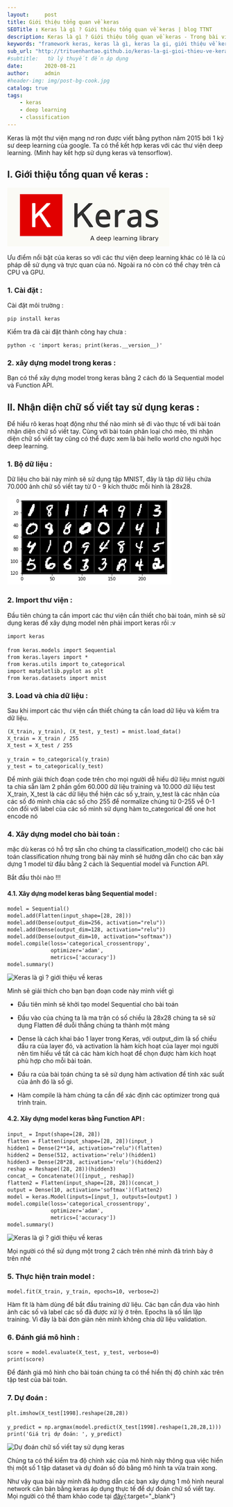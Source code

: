 ```yaml
---
layout:     post
title: Giới thiệu tổng quan về keras
SEOTitle : Keras là gì ? Giới thiệu tổng quan về keras | blog TTNT
description: Keras là gì ? Giới thiệu tổng quan về keras - Trong bài viết này mình sẽ giới thiệu cho các bạn về keras và các cú pháp của keras một các dễ hiểu nhất thông qua ví dụ xây dựng một mô hình đơn giản bằng keras.
keywords: "framework keras, keras là gì, keras la gi, giới thiệu về keras, tổng quan về keras, nhận diện chữ số viết tay sử dụng keras, nhan dien chu so viet tay su dung keras, thư viện keras, classification sử dụng keras"
sub_url: "http://trituenhantao.github.io/keras-la-gi-gioi-thieu-ve-keras" 
#subtitle:   từ lý thuyết đến áp dụng 
date:       2020-08-21
author:     admin
#header-img: img/post-bg-cook.jpg
catalog: true
tags:
    - keras
    - deep learning
    - classification 
---
```


Keras là một thư viện mạng nơ ron được viết bằng python năm 2015 bởi 1 kỹ sư deep learning của google. Ta có thể kết hợp keras với các thư viện deep learning. (Mình hay kết hợp sử dụng keras và tensorflow).

## I. Giới thiệu tổng quan về keras : 

![Keras là gì ? giới thiệu về keras ](/img/keras-la-gi-gioi-thieu-ve-keras.jpg "Keras là gì ? giới thiệu về keras")

Ưu điểm nổi bật của keras so với các thư viện deep learning khác có lẽ là cú pháp dễ sử dụng và trực quan của nó. Ngoài ra nó còn có thể chạy trên cả CPU và GPU.
### 1. Cài đặt : 

Cài đặt môi trường :

```
pip install keras
```

Kiểm tra đã cài đặt thành công hay chưa :

```
python -c 'import keras; print(keras.__version__)'
```
### 2. xây dựng model trong keras :

Bạn có thể xây dựng model trong keras bằng 2 cách đó là Sequential model và Function API.

## II. Nhận diện chữ số viết tay sử dụng keras :

Để hiểu rõ keras hoạt động như thế nào mình sẽ đi vào thực tế với bài toán nhận diện chữ số viết tay. Cùng với bài toán phân loại chó mèo, thì nhận diện chữ số viết tay cũng có thể được xem là bài hello world cho người học deep learning.

### 1. Bộ dữ liệu : 

Dữ liệu cho bài này mình sẽ sử dụng tập MNIST, đây là tập dữ liệu chứa 70.000 ảnh chữ số viết tay từ 0 - 9 kích thước mỗi hình là 28x28.

![Dự đoán chữ số viết tay sử dụng keras](/img/chu-so-viet-tay-mnist-keras.jpg "Dự đoán chữ số viết tay sử dụng keras")

### 2. Import thư viện :

Đầu tiên chúng ta cần import các thư viện cần thiết cho bài toán, mình sẽ sử dụng keras để xây dựng model nên phải import keras rồi :v

```
import keras

from keras.models import Sequential
from keras.layers import *
from keras.utils import to_categorical
import matplotlib.pyplot as plt
from keras.datasets import mnist

```

### 3. Load và chia dữ liệu :

Sau khi import các thư viện cần thiết chúng ta cần load dữ liệu và kiểm tra dữ liệu.

```
(X_train, y_train), (X_test, y_test) = mnist.load_data()
X_train = X_train / 255
X_test = X_test / 255

y_train = to_categorical(y_train)
y_test = to_categorical(y_test)

```

Để mình giải thích đoạn code trên cho mọi người dễ hiểu
dữ liệu mnist người ta chia sẵn làm 2 phần gồm 60.000 dữ liệu training và 10.000 dữ liệu test
X_train, X_test là các dữ liệu thể hiện các số
y_train, y_test là các nhãn của các số đó
mình chia các số cho 255 để normalize chúng từ 0-255 về 0-1
còn đối với label của các số mình sử dụng hàm to_categorical để one hot encode nó



### 4. Xây dựng model cho bài toán :

mặc dù keras có hỗ trợ sẵn cho chúng ta classification_model() cho các bài toán classification nhưng trong bài này mình sẽ hướng dẫn cho các bạn xây dựng 1 model từ đầu bằng 2 cách là Sequential model và Function API.

Bắt đầu thôi nào !!!

#### 4.1. Xây dựng model keras bằng Sequential model :

```
model = Sequential()
model.add(Flatten(input_shape=[28, 28]))
model.add(Dense(output_dim=256, activation="relu"))
model.add(Dense(output_dim=128, activation="relu"))
model.add(Dense(output_dim=10, activation="softmax"))
model.compile(loss='categorical_crossentropy',
              optimizer='adam',
              metrics=['accuracy'])
model.summary()
````

![Keras là gì ? giới thiệu về keras ](/img/keras-la-gi-gioi-thieu-ve-keras-1.jpg "Keras là gì ? giới thiệu về keras")

Mình sẽ giải thích cho bạn bạn đoạn code này mình viết gì

+ Đầu tiên mình sẽ khởi tạo model Sequential cho bài toán

+ Đầu vào của chúng ta là ma trận có số chiều là 28x28 chúng ta sẽ sử dụng Flatten để duỗi thẳng chúng ta thành một mảng

+ Dense là cách khai báo 1 layer trong Keras, với output_dim là số chiều đầu ra của layer đó, và activation là hàm kích hoạt của 
layer mọi người nên tìm hiểu về tất cả các hàm kích hoạt để chọn được hàm kích hoạt phù hợp cho mỗi bài toán.

+ Đầu ra của bài toán chúng ta sẽ sử dụng hàm activation để tính xác suất của ảnh đó là số gì.

+ Hàm compile là hàm chúng ta cần để xác định các optimizer trong quá trình train.

#### 4.2. Xây dựng model keras bằng Function API :

```
input_ = Input(shape=[28, 28])
flatten = Flatten(input_shape=[28, 28])(input_)
hidden1 = Dense(2**14, activation="relu")(flatten)
hidden2 = Dense(512, activation='relu')(hidden1)
hidden3 = Dense(28*28, activation='relu')(hidden2)
reshap = Reshape((28, 28))(hidden3)
concat_ = Concatenate()([input_, reshap])
flatten2 = Flatten(input_shape=[28, 28])(concat_)
output = Dense(10, activation='softmax')(flatten2)
model = keras.Model(inputs=[input_], outputs=[output] )
model.compile(loss='categorical_crossentropy',
              optimizer='adam',
              metrics=['accuracy'])
model.summary()
```

![Keras là gì ? giới thiệu về keras ](/img/keras-la-gi-gioi-thieu-ve-keras-2.jpg "Keras là gì ? giới thiệu về keras")

Mọi người có thể sử dụng một trong 2 cách trên nhé mình đã trình bày ở trên nhé

### 5. Thực hiện train model :

```
model.fit(X_train, y_train, epochs=10, verbose=2)

```
Hàm fit là hàm dùng để bắt đầu training dữ liệu. Các bạn cần đưa vào hình ảnh các số và label các số đã được xử lý ở trên. Epochs là số lần lặp training. Vì đây là bài đơn giản nên mình không chia dữ liệu validation.
### 6. Đánh giá mô hình :

```
score = model.evaluate(X_test, y_test, verbose=0)
print(score)
```
Để đánh giá mô hình cho bài toán chúng ta có thể hiển thị độ chính xác trên tập test của bài toán.

### 7. Dự đoán :

```
plt.imshow(X_test[1998].reshape(28,28))

y_predict = np.argmax(model.predict(X_test[1998].reshape(1,28,28,1)))
print('Giá trị dự đoán: ', y_predict)
```
![Dự đoán chữ số viết tay sử dụng keras](/img/chu-so-viet-tay-keras.jpg "Dự đoán chữ số viết tay sử dụng keras")

Chúng ta có thể kiểm tra độ chính xác của mô hình này thông qua việc hiển thị một số 1 tập dataset và dự đoán số đó bằng mô hình ta vừa train xong.

Như vậy qua bài này mình đã hướng dẫn các bạn xây dựng 1 mô hình neural network căn bản bằng keras áp dụng thực tế để dự đoán chữ số viết tay. Mọi người có thể tham khảo code tại [đây](https://colab.research.google.com/drive/1S191tvQ-2ChUAXuAJkJWaajHf-l826_w?usp=sharing){:target="_blank"}